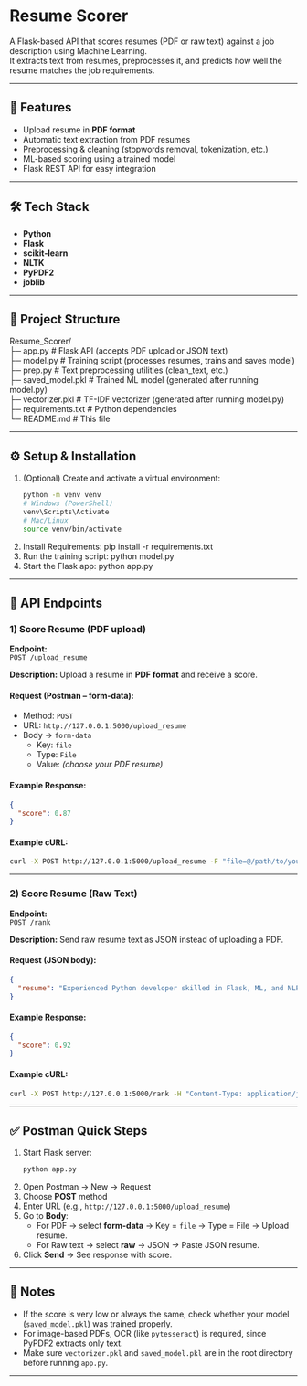 # Resume Scorer

A Flask-based API that scores resumes (PDF or raw text) against a job description using Machine Learning.  
It extracts text from resumes, preprocesses it, and predicts how well the resume matches the job requirements.

---

## 🚀 Features
- Upload resume in **PDF format**
- Automatic text extraction from PDF resumes
- Preprocessing & cleaning (stopwords removal, tokenization, etc.)
- ML-based scoring using a trained model
- Flask REST API for easy integration

---

## 🛠️ Tech Stack
- **Python**
- **Flask**
- **scikit-learn**
- **NLTK**
- **PyPDF2**
- **joblib**

---

## 📂 Project Structure
Resume_Scorer/  
  ├─ app.py              # Flask API (accepts PDF upload or JSON text)  
  ├─ model.py            # Training script (processes resumes, trains and saves model)  
  ├─ prep.py             # Text preprocessing utilities (clean_text, etc.)  
  ├─ saved_model.pkl     # Trained ML model (generated after running model.py)  
  ├─ vectorizer.pkl      # TF-IDF vectorizer (generated after running model.py)  
  ├─ requirements.txt    # Python dependencies  
  └─ README.md           # This file

---

## ⚙️ Setup & Installation

1. (Optional) Create and activate a virtual environment:
   ~~~bash
   python -m venv venv
   # Windows (PowerShell)
   venv\Scripts\Activate
   # Mac/Linux
   source venv/bin/activate
  2. Install Requirements:
       pip install -r requirements.txt
  3. Run the training script:
       python model.py
  4. Start the Flask app:
       python app.py
     
---

## 🧪 API Endpoints

### 1) Score Resume (PDF upload)
**Endpoint:**  
`POST /upload_resume`

**Description:** Upload a resume in **PDF format** and receive a score.

#### Request (Postman – form-data):
- Method: `POST`
- URL: `http://127.0.0.1:5000/upload_resume`
- Body → `form-data`  
  - Key: `file`  
  - Type: `File`  
  - Value: *(choose your PDF resume)*

#### Example Response:
```json
{
  "score": 0.87
}
```

#### Example cURL:
```bash
curl -X POST http://127.0.0.1:5000/upload_resume -F "file=@/path/to/your_resume.pdf"
```

---

### 2) Score Resume (Raw Text)
**Endpoint:**  
`POST /rank`

**Description:** Send raw resume text as JSON instead of uploading a PDF.

#### Request (JSON body):
```json
{
  "resume": "Experienced Python developer skilled in Flask, ML, and NLP..."
}
```

#### Example Response:
```json
{
  "score": 0.92
}
```

#### Example cURL:
```bash
curl -X POST http://127.0.0.1:5000/rank -H "Content-Type: application/json" -d '{"resume":"Your resume text here"}'
```

---

## ✅ Postman Quick Steps
1. Start Flask server:
   ```bash
   python app.py
   ```
2. Open Postman → New → Request  
3. Choose **POST** method  
4. Enter URL (e.g., `http://127.0.0.1:5000/upload_resume`)  
5. Go to **Body**:
   - For PDF → select **form-data** → Key = `file` → Type = File → Upload resume.  
   - For Raw text → select **raw** → JSON → Paste JSON resume.  
6. Click **Send** → See response with score.

---

## 📌 Notes
- If the score is very low or always the same, check whether your model (`saved_model.pkl`) was trained properly.  
- For image-based PDFs, OCR (like `pytesseract`) is required, since PyPDF2 extracts only text.  
- Make sure `vectorizer.pkl` and `saved_model.pkl` are in the root directory before running `app.py`.

---
